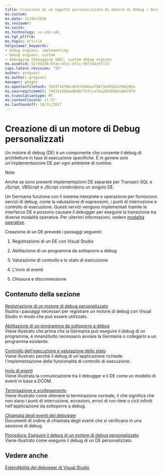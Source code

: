 ```yaml
---
title: Creazione di un oggetto personalizzato di motore di Debug | Documenti Microsoft
ms.custom: 
ms.date: 11/04/2016
ms.reviewer: 
ms.suite: 
ms.technology: vs-ide-sdk
ms.tgt_pltfrm: 
ms.topic: article
helpviewer_keywords:
- debug engines, implementing
- debug engines, custom
- debugging [Debugging SDK], custom debug engines
ms.assetid: 52794238-6fae-451c-bf1c-99f344c6f173
caps.latest.revision: "15"
author: gregvanl
ms.author: gregvanl
manager: ghogen
ms.openlocfilehash: fb5971bf86c6b97d38daaf86f3a093da196020da
ms.sourcegitcommit: f40311056ea0b4677efcca74a285dbb0ce0e7974
ms.translationtype: MT
ms.contentlocale: it-IT
ms.lasthandoff: 10/31/2017
---
```

# <a name="creating-a-custom-debug-engine"></a>Creazione di un motore di Debug personalizzati
Un motore di debug (DE) è un componente che consente il debug di architetture in fase di esecuzione specifiche. È in genere solo un'implementazione DE per ogni ambiente di runtime.  
  
> [!NOTE]
>  Anche se sono presenti implementazioni DE separate per Transact-SQL e JScript, VBScript e JScript condividono un singolo DE.  
  
 Un Germania funziona con il sistema interprete o operazione per forniscono servizi di debug, come la valutazione di espressioni, i punti di interruzione e controllo di esecuzione. Questi servizi vengono implementati tramite le interfacce DE e possono causare il debugger per eseguire la transizione tra diverse modalità operative. Per ulteriori informazioni, vedere [modalità operative](../../extensibility/debugger/operational-modes.md).  
  
 Creazione di un DE prevede i passaggi seguenti:  
  
1.  Registrazione di un DE con Visual Studio  
  
2.  Abilitazione di un programma da sottoporre a debug  
  
3.  Valutazione di controllo e lo stato di esecuzione  
  
4.  L'invio di eventi  
  
5.  Chiusura e disconnessione  
  
## <a name="in-this-section"></a>Contenuto della sezione  
 [Registrazione di un motore di debug personalizzato](../../extensibility/debugger/registering-a-custom-debug-engine.md)  
 Illustra i passaggi necessari per registrare un motore di debug con Visual Studio in modo che può essere utilizzato.  
  
 [Abilitazione di un programma da sottoporre a debug](../../extensibility/debugger/enabling-a-program-to-be-debugged.md)  
 Viene illustrato che prima che la Germania può eseguire il debug di un programma, è innanzitutto necessario avviare la Germania o collegarlo a un programma esistente.  
  
 [Controllo dell'esecuzione e valutazione dello stato](../../extensibility/debugger/execution-control-and-state-evaluation.md)  
 Viene illustrato perché il debug di un'applicazione richiede l'implementazione della funzionalità di controllo di esecuzione.  
  
 [Invio di eventi](../../extensibility/debugger/sending-events.md)  
 Viene illustrata la comunicazione tra il debugger e il DE come un modello di eventi in base a DCOM.  
  
 [Terminazione e scollegamento](../../extensibility/debugger/termination-and-detaching.md)  
 Viene illustrato come ottenere la terminazione normale, il che significa che non siano i punti di interruzione, eccezioni, errori di run-time o cicli infiniti nell'applicazione da sottoporre a debug.  
  
 [Chiamata degli eventi del debugger](../../extensibility/debugger/calling-debugger-events.md)  
 Documenti di ordine di chiamata degli eventi che si verificano in una sessione di debug.  
  
 [Procedura: Eseguire il debug di un motore di debug personalizzato](../../extensibility/debugger/how-to-debug-a-custom-debug-engine.md)  
 Viene illustrato come eseguire il debug di un DE personalizzato.  
  
## <a name="see-also"></a>Vedere anche  
 [Estendibilità del debugger di Visual Studio](../../extensibility/debugger/visual-studio-debugger-extensibility.md)